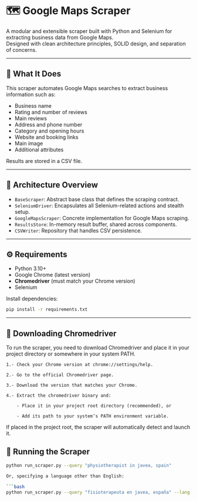 # 🗺️ Google Maps Scraper

A modular and extensible scraper built with Python and Selenium for extracting business data from Google Maps.  
Designed with clean architecture principles, SOLID design, and separation of concerns.

---

## 🚀 What It Does

This scraper automates Google Maps searches to extract business information such as:

- Business name
- Rating and number of reviews
- Main reviews
- Address and phone number
- Category and opening hours
- Website and booking links
- Main image
- Additional attributes

Results are stored in a CSV file.

---

## 🧱 Architecture Overview

- `BaseScraper`: Abstract base class that defines the scraping contract.
- `SeleniumDriver`: Encapsulates all Selenium-related actions and stealth setup.
- `GoogleMapsScraper`: Concrete implementation for Google Maps scraping.
- `ResultsStore`: In-memory result buffer, shared across components.
- `CSVWriter`: Repository that handles CSV persistence.

---

## ⚙️ Requirements

- Python 3.10+
- Google Chrome (latest version)
- **Chromedriver** (must match your Chrome version)
- Selenium

Install dependencies:

```bash
pip install -r requirements.txt
```

---

## 🔧 Downloading Chromedriver

To run the scraper, you need to download Chromedriver and place it in your project directory or somewhere in your system PATH.

    1.- Check your Chrome version at chrome://settings/help.

    2.- Go to the official Chromedriver page.

    3.- Download the version that matches your Chrome.

    4.- Extract the chromedriver binary and:

        - Place it in your project root directory (recommended), or

        - Add its path to your system’s PATH environment variable.

If placed in the project root, the scraper will automatically detect and launch it.

## 🧪 Running the Scraper

```bash
python run_scraper.py --query "physiotherapist in javea, spain"

Or, specifying a language other than English: 

```bash
python run_scraper.py --query "fisioterapeuta en javea, españa" --lang "es"

